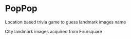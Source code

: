 # PopPop
Location based trivia game to guess landmark images name


City landmark images acquired from Foursquare
